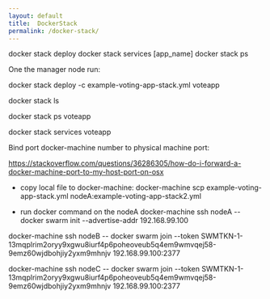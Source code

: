```yaml
---
layout: default
title:  DockerStack
permalink: /docker-stack/
---
```


  docker stack deploy
  docker stack services [app_name]
  docker stack ps

  One the manager node run:
  
  docker stack deploy -c example-voting-app-stack.yml voteapp

  docker stack ls

  docker stack ps voteapp

  docker stack services voteapp

  Bind port docker-machine number to physical machine port:

  https://stackoverflow.com/questions/36286305/how-do-i-forward-a-docker-machine-port-to-my-host-port-on-osx

  * copy local file to docker-machine:
  docker-machine scp example-voting-app-stack.yml nodeA:example-voting-app-stack2.yml

  * run docker command on the nodeA
  docker-machine ssh nodeA -- docker swarm init --advertise-addr 192.168.99.100

  docker-machine ssh nodeB -- docker swarm join --token SWMTKN-1-13mqplrim2oryy9xgwu8iurf4p6poheoveub5q4em9wmvqej58-9emz60wjdbohjiy2yxm9mhnjv 192.168.99.100:2377

  docker-machine ssh nodeC -- docker swarm join --token SWMTKN-1-13mqplrim2oryy9xgwu8iurf4p6poheoveub5q4em9wmvqej58-9emz60wjdbohjiy2yxm9mhnjv 192.168.99.100:2377
  


  
